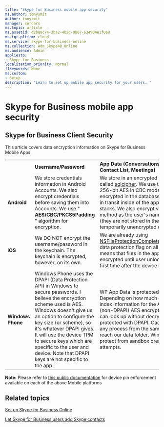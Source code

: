 ```yaml
---
title: "Skype for Business mobile app security"
ms.author: tonysmit
author: tonysmit
manager: serdars
ms.topic: article
ms.assetid: d2be8c74-3ba2-4b2d-9807-634904e1f0e8
ms.tgt.pltfrm: cloud
ms.service: skype-for-business-online
ms.collection: Adm_Skype4B_Online
ms.audience: Admin
appliesto:
- Skype for Business
localization_priority: Normal
f1keywords: None
ms.custom:
- Setup
description: "Learn to set up mobile app security for your users. "
---
```


# Skype for Business mobile app security

## Skype for Business Client Security

This article covers data encryption information on Skype for Business Mobile Apps.
  
|||||
|:-----|:-----|:-----|:-----|
||**Username/Password** <br/> |**App Data (Conversations,<br/> Contact List, Meetings)** <br/> |**Diagnostic logs** <br/> |
|**Android** <br/> |We store credentials information in Android Accounts. We also encrypt credentials before saving them into Accounts. We use " **AES/CBC/PKCS5Padding** " algorithm for encryption. <br/> |We store in an encrypted SQL database using a library called [sqlcipher](https://www.zetetic.net/sqlcipher/design/). We use their default algorithm of 256-bit AES in CBC mode. The data at rest is always encrypted in the database file and is only unencrypted in transit inside of the app's volatile memory and call stacks. We also encrypt voicemail files using the same method as the user's name and password encryption (they are not stored in the DB). Voicemails are temporarily unencrypted on disk to allow playback.  <br/> |This information is not encrypted.  <br/> |
|**iOS** <br/> |We DO NOT encrypt the username/password in the keychain. The keychain is encrypted, however, on its own.  <br/> |We are already using [NSFileProtectionCompleteUntilFirstUserAuthentication](https://developer.apple.com/reference/foundation/fileprotectiontype/1616633-completeuntilfirstuserauthentica) data protection flag on all files in the app storage. This means that files in the app storage would be encrypted until user unlocks the device for the very first time after the device reboot. <br/> |This information is not encrypted.  <br/> |
|**Windows Phone** <br/> |Windows Phone uses the DPAPI (Data Protection API) in Windows to secure passwords. I believe the encryption scheme used is AES. Windows doesn't give us an option to configure the key size (or scheme), so it's whatever DPAPI gives. It will use the device TPM to secure keys which are specific to the user and device. Note that DPAPI keys are not specific to the app.  <br/> |WP App Data is protected with [DPAP](https://msdn.microsoft.com/en-us/library/windows/apps/hh487164%28v=vs.105%29.aspx)I, like the creds. Depending on how much detail we want, some of the index information for the App Data is protected by (non-DPAPI) AES encryption to avoid salting, so we can look up without decrypting, and that key is in turn protected with DPAPI. Cached data can be read by any process from the same phone, assuming it can reach our data folder. Windows encryption does not protect from sandbox breach, only external access attempts.  <br/> |This information is not encrypted.  <br/> |
   
**Note:** Please refer to [this public documentation](https://docs.microsoft.com/en-us/InTune/deploy-use/introduction-to-device-compliance-policies-in-microsoft-intune) for device pin enforcement available on each of the above Mobile platforms
  
## Related topics
[Set up Skype for Business Online](set-up-skype-for-business-online.md)

[Let Skype for Business users add Skype contacts](let-skype-for-business-users-add-skype-contacts.md)

  
 